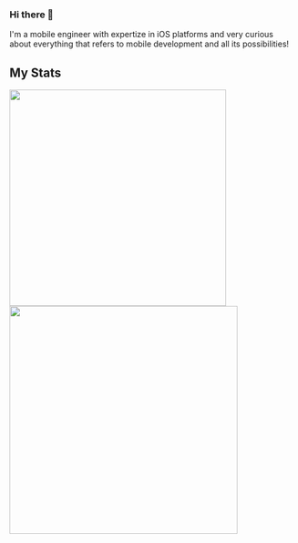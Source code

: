 ### Hi there 👋

I'm a mobile engineer with expertize in iOS platforms and very curious about everything that refers to mobile development and all its possibilities!

## My Stats

<div>
<img width="380px" align="left" src="https://github-readme-stats.vercel.app/api/top-langs/?username=TRex-Dino
&show_icons=true&langs_count=8&layout=compact&theme=buefy&count_private=true"/>

<img width="400px" align="left" src="https://github-readme-stats.vercel.app/api?username=TRex-Dino
&theme=buefy&?theme=dark&show_icons=true%count_private=true&include_all_commits=true"/>

<!-- img width="490px" align="left" src="https://github-readme-stats.vercel.app/api/wakatime?username=TRex-Dino
"/ -->
</div>
